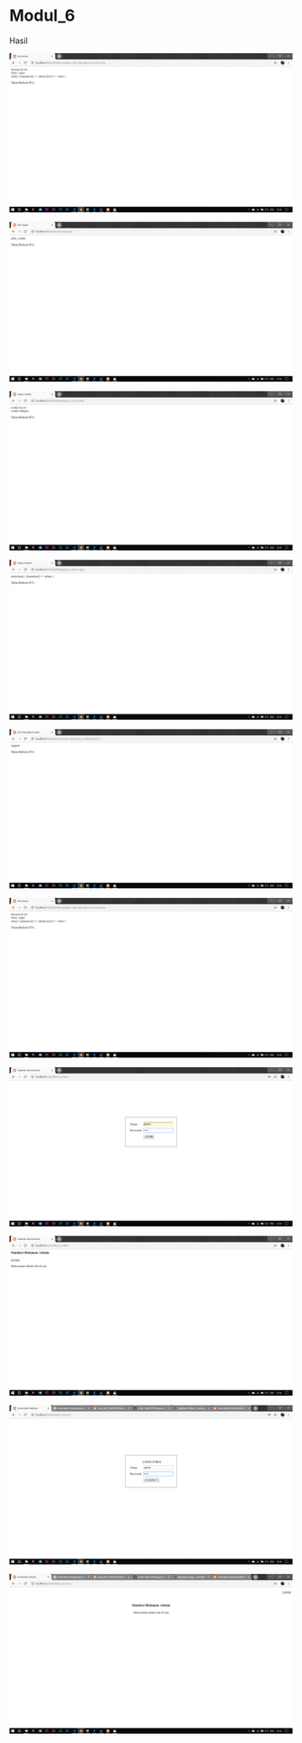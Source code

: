 # Modul_6
Hasil

![alt text](https://github.com/DamarRaihanChoirulFirdaus27RPL/Modul_6/blob/master/1.png)

![alt text](https://github.com/DamarRaihanChoirulFirdaus27RPL/Modul_6/blob/master/2.png)

![alt text](https://github.com/DamarRaihanChoirulFirdaus27RPL/Modul_6/blob/master/3.png)

![alt text](https://github.com/DamarRaihanChoirulFirdaus27RPL/Modul_6/blob/master/4.png)

![alt text](https://github.com/DamarRaihanChoirulFirdaus27RPL/Modul_6/blob/master/5.png)

![alt text](https://github.com/DamarRaihanChoirulFirdaus27RPL/Modul_6/blob/master/1.png)

![alt text](https://github.com/DamarRaihanChoirulFirdaus27RPL/Modul_6/blob/master/autentikasi%20cookie.png)

![alt text](https://github.com/DamarRaihanChoirulFirdaus27RPL/Modul_6/blob/master/autentikasi%20cookie%20(2).png)

![alt text](https://github.com/DamarRaihanChoirulFirdaus27RPL/Modul_6/blob/master/autentikasi%20session.png)

![alt text](https://github.com/DamarRaihanChoirulFirdaus27RPL/Modul_6/blob/master/autentikasi%20session%202.png)


